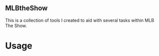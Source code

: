 ## MLBtheShow
This is a collection of tools I created to aid with several tasks within MLB The Show.

# Usage